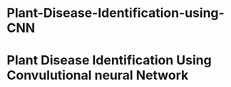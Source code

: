 # Plant-Disease-Identification-using-CNN
# Plant Disease Identification Using Convulutional neural Network




